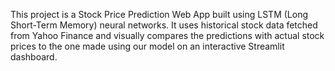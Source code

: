 This project is a Stock Price Prediction Web App built using LSTM (Long Short-Term Memory) neural networks. It uses historical stock data fetched from Yahoo Finance and visually compares the predictions with actual stock prices to the one made using our model on an interactive Streamlit dashboard.
